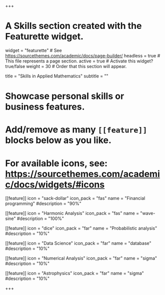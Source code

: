 +++
# A Skills section created with the Featurette widget.
widget = "featurette"  # See https://sourcethemes.com/academic/docs/page-builder/
headless = true  # This file represents a page section.
active = true  # Activate this widget? true/false
weight = 30  # Order that this section will appear.

title = "Skills in Applied Mathematics"
subtitle = ""

# Showcase personal skills or business features.
# 
# Add/remove as many `[[feature]]` blocks below as you like.
# 
# For available icons, see: https://sourcethemes.com/academic/docs/widgets/#icons

[[feature]]
  icon = "sack-dollar"
  icon_pack = "fas"
  name = "Financial programming"
  #description = "90%"
  
[[feature]]
  icon = "Harmonic Analysis"
  icon_pack = "fas"
  name = "wave-sine"
  #description = "100%"  
  
[[feature]]
  icon = "dice"
  icon_pack = "far"
  name = "Probabilistic analysis"
  #description = "10%"

[[feature]]
  icon = "Data Science"
  icon_pack = "far"
  name = "database"
  #description = "10%"

[[feature]]
  icon = "Numerical Analysis"
  icon_pack = "far"
  name = "sigma"
  #description = "10%"

[[feature]]
  icon = "Astrophysics"
  icon_pack = "far"
  name = "sigma"
  #description = "10%"

+++
